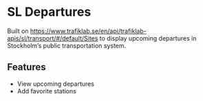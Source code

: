 # SL Departures
Built on https://www.trafiklab.se/en/api/trafiklab-apis/sl/transport/#/default/Sites to display upcoming departures in Stockholm’s public transportation system.

  

## Features
- View upcoming departures
- Add favorite stations
